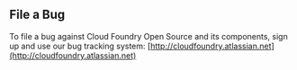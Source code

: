 ## File a Bug

To file a bug against Cloud Foundry Open Source and its components, sign up
and use our bug tracking system: [http://cloudfoundry.atlassian.net](http://cloudfoundry.atlassian.net)